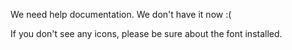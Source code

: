 We need help documentation. We don't have it now :(

If you don't see any icons, please be sure about the font installed.
